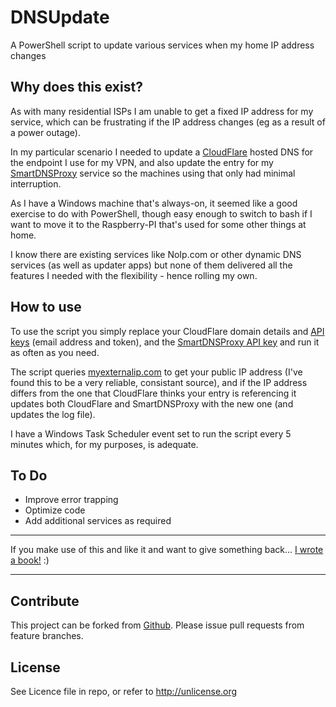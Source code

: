 # DNSUpdate

A PowerShell script to update various services when my home IP address changes

Why does this exist?
--------------------
As with many residential ISPs I am unable to get a fixed IP address for my service, which can be frustrating if the IP address changes (eg as a result of a power outage). 

In my particular scenario I needed to update a [CloudFlare](https://cloudflare.com) hosted DNS for the endpoint I use for my VPN, and also update the entry for my [SmartDNSProxy](https://SmartDNSProxy.com) service so the machines using that only had minimal interruption.

As I have a Windows machine that's always-on, it seemed like a good exercise to do with PowerShell, though easy enough to switch to bash if I want to move it to the Raspberry-PI that's used for some other things at home.

I know there are existing services like NoIp.com or other dynamic DNS services (as well as updater apps) but none of them delivered all the features I needed with the flexibility - hence rolling my own.

How to use
----------

To use the script you simply replace your CloudFlare domain details and [API keys](https://api.cloudflare.com/) (email address and token), and the [SmartDNSProxy API key](https://www.smartdnsproxy.com/Developers) and run it as often as you need.

The script queries [myexternalip.com](http://myexternalip.com) to get your public IP address (I've found this to be a very reliable, consistant source), and if the IP address differs from the one that CloudFlare thinks your entry is referencing it updates both CloudFlare and SmartDNSProxy with the new one (and updates the log file).

I have a Windows Task Scheduler event set to run the script every 5 minutes which, for my purposes, is adequate.


To Do
----------
* Improve error trapping
* Optimize code
* Add additional services as required

----------
If you make use of this and like it and want to give something back... [I wrote a book!](http://author.obm.one) :)

----------

Contribute
----------
This project can be forked from
[Github](https://github.com/Offbeatmammal/DNSupdate). Please issue pull
requests from feature branches.

License
-------
See Licence file in repo, or refer to http://unlicense.org